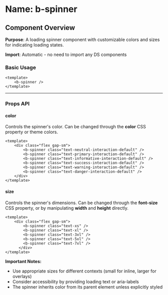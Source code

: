 # Name: b-spinner
## Component Overview

**Purpose**: A loading spinner component with customizable colors and sizes for indicating loading states.

**Import**: Automatic - no need to import any DS components

### Basic Usage

```vue
<template>
    <b-spinner />
</template>
```

---

### Props API

#### color
Controls the spinner's color. Can be changed through the **color** CSS property or theme colors.

```vue
<template>
    <div class="flex gap-sm">
        <b-spinner class="text-neutral-interaction-default" />
        <b-spinner class="text-primary-interaction-default" />
        <b-spinner class="text-informative-interaction-default" />
        <b-spinner class="text-success-interaction-default" />
        <b-spinner class="text-warning-interaction-default" />
        <b-spinner class="text-danger-interaction-default" />
    </div>
</template>
```

#### size
Controls the spinner's dimensions. Can be changed through the **font-size** CSS property, or by manipulating **width** and **height** directly.

```vue
<template>
    <div class="flex gap-sm">
        <b-spinner class="text-xs" />
        <b-spinner class="text-xl" />
        <b-spinner class="text-3xl" />
        <b-spinner class="text-5xl" />
        <b-spinner class="text-7xl" />
      </div>
</template>
```

**Important Notes:**
- Use appropriate sizes for different contexts (small for inline, larger for overlays)
- Consider accessibility by providing loading text or aria-labels
- The spinner inherits color from its parent element unless explicitly styled